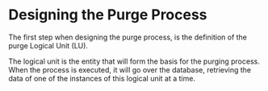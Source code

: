 # Designing the Purge Process

The first step when designing the purge process, is the definition of the purge Logical Unit (LU). 

The logical unit is the entity that will form the basis for the purging process. When the process is executed, it will go over the database, retrieving the data of one of the instances of this logical unit at a time.